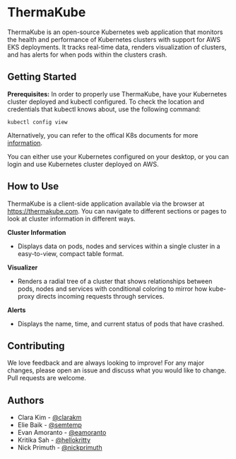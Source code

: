 # ThermaKube

ThermaKube is an open-source Kubernetes web application that monitors the health and performance of Kubernetes clusters with support for AWS EKS deployments. It tracks real-time data, renders visualization of clusters, and has alerts for when pods within the clusters crash.

## Getting Started
**Prerequisites:** In order to properly use ThermaKube, have your Kubernetes cluster deployed and kubectl configured.
To check the location and credentials that kubectl knows about, use the following command:
```
kubectl config view
```
Alternatively, you can refer to the offical K8s documents for more [information](https://kubernetes.io/docs/tasks/administer-cluster/access-cluster-api/).

You can either use your Kubernetes configured on your desktop, or you can login and use Kubernetes cluster deployed on AWS.

## How to Use
ThermaKube is a client-side application available via the browser at https://thermakube.com. You can navigate to different sections or pages to look at cluster information in different ways.

**Cluster Information**

* Displays data on pods, nodes and services within a single cluster in a easy-to-view, compact table format.

**Visualizer**

* Renders a radial tree of a cluster that shows relationships between pods, nodes and services with conditional coloring to mirror how kube-proxy directs incoming requests through services. 

**Alerts**

* Displays the name, time, and current status of pods that have crashed.

## Contributing
We love feedback and are always looking to improve! For any major changes, please open an issue and discuss what you would like to change. Pull requests are welcome.

## Authors

* Clara Kim - [@clarakm](https://github.com/clarakm)
* Elie Baik - [@semtemp](https://github.com/semtemp)
* Evan Amoranto - [@eamoranto](https://github.com/eamoranto)
* Kritika Sah - [@hellokritty](https://github.com/hellokritty)
* Nick Primuth - [@nickprimuth](https://github.com/nickprimuth)
